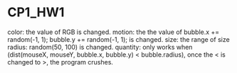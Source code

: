 # CP1_HW1
color: the value of RGB is changed.
motion: the the value of bubble.x += random(-1, 1); bubble.y += random(-1, 1); is changed.
size: the range of size radius: random(50, 100) is changed.
quantity: only works when (dist(mouseX, mouseY, bubble.x, bubble.y) < bubble.radius), once the < is changed to >, the program crushes.
